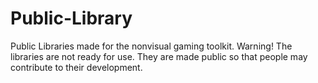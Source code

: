 # Public-Library
Public Libraries made for the nonvisual gaming toolkit.
Warning! The libraries are not ready for use. They are made public so that people may contribute to their development.
